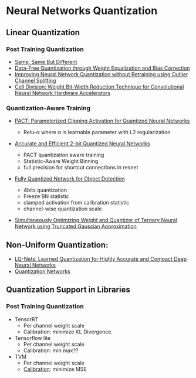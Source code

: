 # Neural Networks Quantization

## Linear Quantization

### Post Training Quantization
- [Same, Same But Different](https://arxiv.org/abs/1902.01917)
- [Data-Free Quantization through Weight Equalization and Bias Correction](https://arxiv.org/abs/1906.04721)
- [Improving Neural Network Quantization without Retraining using Outlier Channel Splitting](https://arxiv.org/abs/1901.09504)
- [Cell Division: Weight Bit-Width Reduction Technique for Convolutional Neural Network Hardware Accelerators](https://dl.acm.org/citation.cfm?id=3287721)
### Quantization-Aware Training
- [PACT: Parameterized Clipping Activation for Quantized Neural Networks](https://arxiv.org/abs/1805.06085)
  - Relu-α where α is learnable parameter with L2 regularization
  
- [Accurate and Efficient 2-bit Quantized Neural Networks](https://www.sysml.cc/doc/2019/168.pdf)
  - PACT quantization aware training
  - Statistic-Aware Weight Binning
  - full precision for shortcut connections in resnet
  
- [Fully Quantized Network for Object Detection](http://openaccess.thecvf.com/content_CVPR_2019/papers/Li_Fully_Quantized_Network_for_Object_Detection_CVPR_2019_paper.pdf)
  - 4bits quantization
  - Freeze BN statistic
  - clamped activation from calibration statistic
  - channel-wise quantization scale

- [Simultaneously Optimizing Weight and Quantizer of Ternary Neural Network using Truncated Gaussian Approximation](http://openaccess.thecvf.com/content_CVPR_2019/papers/He_Simultaneously_Optimizing_Weight_and_Quantizer_of_Ternary_Neural_Network_Using_CVPR_2019_paper.pdf)


## Non-Uniform Quantization:
- [LQ-Nets: Learned Quantization for Highly Accurate and Compact Deep Neural Networks](https://arxiv.org/abs/1807.10029)
- [Quantization Networks](http://openaccess.thecvf.com/content_CVPR_2019/papers/Yang_Quantization_Networks_CVPR_2019_paper.pdf)



## Quantization Support in Libraries
### Post Training Quantization
- TensorRT
  - Per channel weight scale
  - Calibration: minimize KL Divergence
- Tensorflow lite
  - Per channel  weight scale
  - Calibration: min max??
- TVM
  - Per channel weight scale
  - [Calibration](https://github.com/dmlc/tvm/issues/2651): minimize MSE
